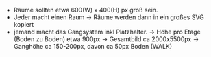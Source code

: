 - Räume sollten etwa 600(W) x 400(H) px groß sein.
- Jeder macht einen Raum
  -> Räume werden dann in ein großes SVG kopiert
- jemand macht das Gangsystem inkl Platzhalter.
  -> Höhe pro Etage (Boden zu Boden) etwa 900px
  -> Gesamtbild ca 2000x5500px
  -> Ganghöhe ca 150-200px, davon ca 50px Boden (WALK)